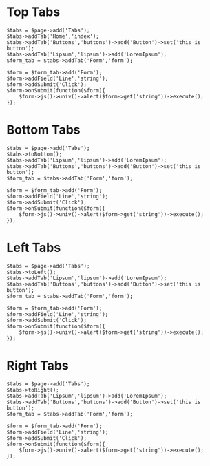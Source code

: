 # Top Tabs

    $tabs = $page->add('Tabs');
    $tabs->addTab('Home','index');
    $tabs->addTab('Buttons','buttons')->add('Button')->set('this is button');
    $tabs->addTab('Lipsum','lipsum')->add('LoremIpsum');
    $form_tab = $tabs->addTab('Form','form');

    $form = $form_tab->add('Form');
    $form->addField('Line','string');
    $form->addSubmit('Click');
    $form->onSubmit(function($form){
        $form->js()->univ()->alert($form->get('string'))->execute();
    });
    
# Bottom Tabs

    $tabs = $page->add('Tabs');
    $tabs->toBottom();
    $tabs->addTab('Lipsum','lipsum')->add('LoremIpsum');
    $tabs->addTab('Buttons','buttons')->add('Button')->set('this is button');
    $form_tab = $tabs->addTab('Form','form');

    $form = $form_tab->add('Form');
    $form->addField('Line','string');
    $form->addSubmit('Click');
    $form->onSubmit(function($form){
        $form->js()->univ()->alert($form->get('string'))->execute();
    });
    
# Left Tabs

    $tabs = $page->add('Tabs');
    $tabs->toLeft();
    $tabs->addTab('Lipsum','lipsum')->add('LoremIpsum');
    $tabs->addTab('Buttons','buttons')->add('Button')->set('this is button');
    $form_tab = $tabs->addTab('Form','form');

    $form = $form_tab->add('Form');
    $form->addField('Line','string');
    $form->addSubmit('Click');
    $form->onSubmit(function($form){
        $form->js()->univ()->alert($form->get('string'))->execute();
    });

# Right Tabs

    $tabs = $page->add('Tabs');
    $tabs->toRight();
    $tabs->addTab('Lipsum','lipsum')->add('LoremIpsum');
    $tabs->addTab('Buttons','buttons')->add('Button')->set('this is button');
    $form_tab = $tabs->addTab('Form','form');

    $form = $form_tab->add('Form');
    $form->addField('Line','string');
    $form->addSubmit('Click');
    $form->onSubmit(function($form){
        $form->js()->univ()->alert($form->get('string'))->execute();
    });

    